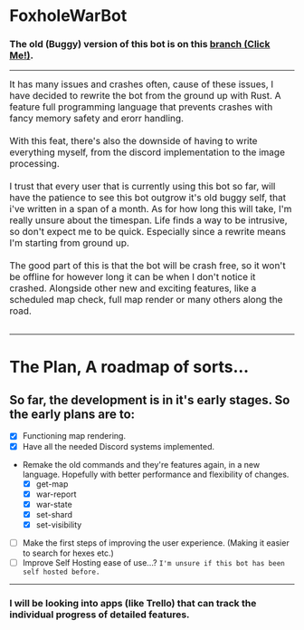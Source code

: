 # FoxholeWarBot

### The old (Buggy) version of this bot is on this [branch (Click Me!)](https://github.com/Saniee/FoxholeWarBot/tree/old-version). <br>

---

<font size="3">
It has many issues and crashes often, cause of these issues, I have decided to rewrite the bot from the ground up with Rust.
A feature full programming language that prevents crashes with fancy memory safety and erorr handling. <br><br>
With this feat, there's also the downside of having to write everything myself, from the discord implementation to the image processing. <br><br>
I trust that every user that is currently using this bot so far, will have the patience to see this bot outgrow it's old buggy self, that i've written in a span of a month.
As for how long this will take, I'm really unsure about the timespan. Life finds a way to be intrusive, so don't expect me to be quick. Especially since a rewrite means I'm starting from ground up.<br><br>
The good part of this is that the bot will be crash free, so it won't be offline for however long it can be when I don't notice it crashed. Alongside other new and exciting features, like a scheduled map check, full map render or many others along the road.
</font>
<br><br>

---

# The Plan, A roadmap of sorts...

## So far, the development is in it's early stages. So the early plans are to:

- [x] Functioning map rendering.
- [x] Have all the needed Discord systems implemented.
- Remake the old commands and they're features again, in a new language. Hopefully with better performance and flexibility of changes.
  - [x] get-map
  - [x] war-report
  - [x] war-state
  - [x] set-shard
  - [x] set-visibility
- [ ] Make the first steps of improving the user experience. (Making it easier to search for hexes etc.)
- [ ] Improve Self Hosting ease of use...? `I'm unsure if this bot has been self hosted before.`

---

### I will be looking into apps (like Trello) that can track the individual progress of detailed features.

